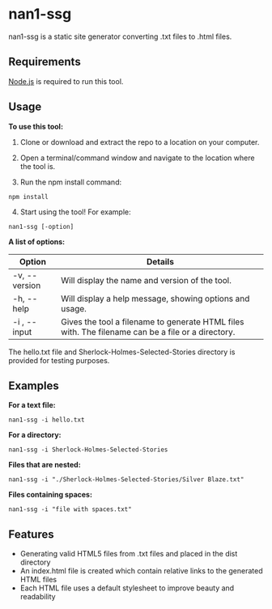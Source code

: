 # nan1-ssg

nan1-ssg is a static site generator converting .txt files to .html files.

## Requirements

[Node.js](https://nodejs.org/en/download/) is required to run this tool.

## Usage

**To use this tool:**

1. Clone or download and extract the repo to a location on your computer.

2. Open a terminal/command window and navigate to the location where the tool is.

3. Run the npm install command:
```
npm install
```

4. Start using the tool! For example:

```
nan1-ssg [-option]
```

**A list of options:**

|  Option  | Details |
| ---------------| ---------------|
| -v, --version | Will display the name and version of the tool. |
| -h, --help | Will display a help message, showing options and usage. |
| -i <filename>, --input <filename> | Gives the tool a filename to generate HTML files with. The filename can be a file or a directory. |

The hello.txt file and Sherlock-Holmes-Selected-Stories directory is provided for testing purposes.

## Examples

**For a text file:**
```
nan1-ssg -i hello.txt
```

**For a directory:**
```
nan1-ssg -i Sherlock-Holmes-Selected-Stories
```

**Files that are nested:**
```
nan1-ssg -i "./Sherlock-Holmes-Selected-Stories/Silver Blaze.txt"
```

**Files containing spaces:**
```
nan1-ssg -i "file with spaces.txt"
```

## Features

- Generating valid HTML5 files from .txt files and placed in the dist directory
- An index.html file is created which contain relative links to the generated HTML files
- Each HTML file uses a default stylesheet to improve beauty and readability
